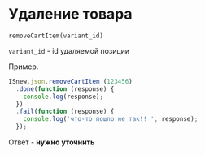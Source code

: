 # Удаление товара

`removeCartItem(variant_id)`

`variant_id` - id удаляемой позиции

Пример.
````javascript
ISnew.json.removeCartItem (123456)
  .done(function (response) {
    console.log(response);
  })
  .fail(function (response) {
    console.log('что-то пошло не так!! ', response);
  });
````

Ответ - **нужно уточнить**